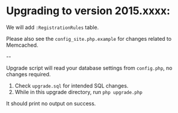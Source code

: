 Upgrading to version 2015.xxxx:
================================

We will add `:RegistrationRules` table.

Please also see the `config_site.php.example` for changes related to Memcached.

--

Upgrade script will read your database settings from `config.php`, no changes required.

1. Check `upgrade.sql` for intended SQL changes.
2. While in this upgrade directory, run `php upgrade.php`

It should print no output on success.
